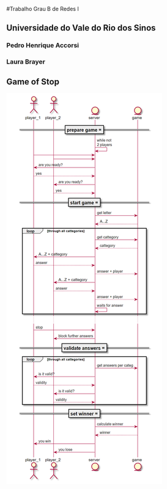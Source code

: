 #Trabalho Grau B de Redes I

## Universidade do Vale do Rio dos Sinos
### Pedro Henrique Accorsi
### Laura Brayer

## Game of Stop

![architecture](diagramas/architecture.png)
